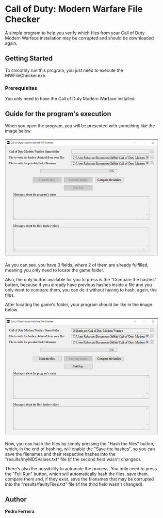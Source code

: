 # Call of Duty: Modern Warfare File Checker

A simple program to help you verify which files from your Call of Duty Modern Warface installation may be corrupted and should be downloaded again.

## Getting Started

To smoothly run this program, you just need to execute the MWFileChecker.exe.

### Prerequisites

You only need to have the Call of Duty Modern Warface installed.

## Guide for the program's execution

When you open the program, you will be presented with something like the image below.

![Without game folder selected](images/program.png?raw=true)

As you can see, you have 3 fields, where 2 of them are already fulfilled, meaning you only need to locate the game folder.

Also, the only button available for you to press is the "Compare the hashes" button, because if you already have previous hashes inside a file and you only want to compare them, you can do it without having to hash, again, the files.

After locating the game's folder, your program should be like in the image below.

![With game folder selected](images/program2.png?raw=true)

Now, you can hash the files by simply pressing the "Hash the files" button, which, in the end of hashing, will enable the "Save the hashes", so you can save the filenames and their respective hashes into the "results/myMD5Values.txt" file (if the second field wasn't changed).

There's also the possibility to automate the process. You only need to press the "Full Run" button, which will automatically hash the files, save them, compare them and, if they exist, save the filenames that may be corrupted into the "results/faultyFiles.txt" file (if the third field wasn't changed).

## Author

**Pedro Ferreira**
